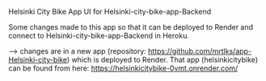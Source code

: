 Helsinki City Bike App
UI for Helsinki-city-bike-app-Backend

Some changes made to this app so that it can be deployed to Render and connect to Helsinki-city-bike-app-Backend in Heroku.

--> changes are in a new app (repository: https://github.com/mrtlks/app-Helsinki-city-bike) which is deployed to Render.
That app (helsinkicitybike) can be found from here: https://helsinkicitybike-0vmt.onrender.com/


